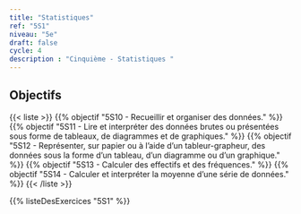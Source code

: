 ```yaml
---
title: "Statistiques"
ref: "5S1"
niveau: "5e"
draft: false
cycle: 4
description : "Cinquième - Statistiques "
---
```



<h2 class="ui horizontal divider header">Objectifs</h2>

{{< liste >}}
	{{% objectif "5S10 - Recueillir et organiser des données." %}}
	{{% objectif "5S11 - Lire et interpréter des données brutes ou présentées sous forme de tableaux, de diagrammes et de graphiques." %}}
	{{% objectif "5S12 - Représenter, sur papier ou à l’aide d’un tableur-grapheur, des données sous la forme d’un tableau, d’un diagramme ou d’un graphique." %}}
	{{% objectif "5S13 - Calculer des effectifs et des fréquences." %}}
	{{% objectif "5S14 - Calculer et interpréter la moyenne d’une série de données." %}}
{{< /liste >}}



{{% listeDesExercices "5S1" %}}
